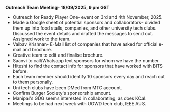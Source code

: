 **Outreach Team Meeting- 18/09/2025, 9 pm GST**

 - Outreach for Ready Player One- event on 3rd and 4th November, 2025.
 - Made a Google sheet of potential sponsors and collaborators- divided them up into food stalls, companies, and other university tech clubs. Discussed the event details and drafted the messages to send out. Assigned work to the team.
 - Vaibav Krishnan- E-Mail list of companies that have asked for official e-mail and brochure.
 - Creative team to edit and finalise brochure.
 - Saanvi to call/Whatsapp text sponsors for whom we have the number.
 - Hiteshi to find the contact info for sponsors that have worked with BITS before.
 - Each team member should identify 10 sponsors every day and reach out to them personally.
 - Uni tech clubs have been DMed from MTC account.
 - Confirm Burger Society's sponsorship amount.
 - Manipal's GDG seems interested in collaborating, as does KCal. 
 - Meetings to be had next week with UOWD tech club, IEEE AUS.
